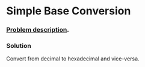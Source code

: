 # Simple Base Conversion

### [Problem description](https://www.beecrowd.com.br/judge/en/problems/view/1199).

### Solution

Convert from decimal to hexadecimal and vice-versa.